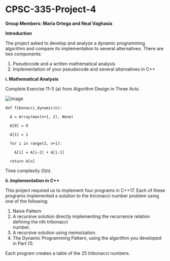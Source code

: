 # CPSC-335-Project-4
__Group Members: Maria Ortega and Neal Vaghasia__


__Introduction__

The project asked to develop and analyze a dynamic programming algorithm and compare its implementation to several alternatives. There are two components:

   1. Pseudocode and a written mathematical analysis
   2. Implementation of your pseudocode and several alternatives in C++


__i. Mathematical Analysis__

Complete Exercise 11-3 (a) from Algorithm Design in Three Acts.


![image](https://user-images.githubusercontent.com/79822470/123563801-8e12c780-d76b-11eb-8f5b-bd69922544ce.png)

    def fibonacci_dynamic(n):

	  A = Array(max(n+1, 2), None)
  
      A[0] = 0 
	
      A[1] = 1
	
      for i in range(2, n+1):
	
        A[i] = A[i-2] + A[i-1]
	
      return A[n]


Time complexity _O(n)_. 


__ii. Implementation in C++__

This project required us to implement four programs in C++17. Each of these programs implemented a solution to the triconacci number problem using one of the following:
  1. Naive Pattern
  2. A recursive solution directly implementing the recurrence relation defining the nth tribonacci   
     number.
  3. A recursive solution using memoization.
  4. The Dynamic Programming Pattern, using the algorithm you developed in Part (1).

Each program creates a table of the 25 tribonacci numbers. 
